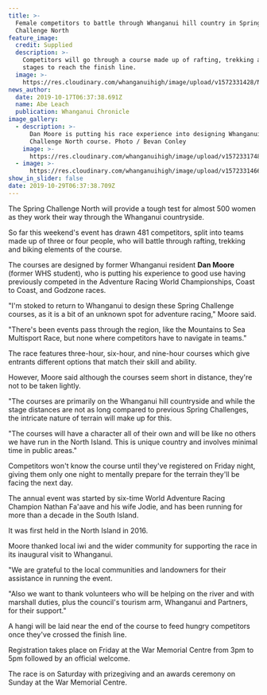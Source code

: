 ```yaml
---
title: >-
  Female competitors to battle through Whanganui hill country in Spring
  Challenge North 
feature_image:
  credit: Supplied
  description: >-
    Competitors will go through a course made up of rafting, trekking and biking
    stages to reach the finish line.
  image: >-
    https://res.cloudinary.com/whanganuihigh/image/upload/v1572331428/News/Spring_Challenge.Dan_Moore.RCP_17.10.19.jpg
news_author:
  date: 2019-10-17T06:37:38.691Z
  name: Abe Leach
  publication: Whanganui Chronicle
image_gallery:
  - description: >-
      Dan Moore is putting his race experience into designing Whanganui's Spring
      Challenge North course. Photo / Bevan Conley
    image: >-
      https://res.cloudinary.com/whanganuihigh/image/upload/v1572331748/News/Spring_Challenge.photoof_Dan_Moore..RCP_17.10.19.jpg
  - image: >-
      https://res.cloudinary.com/whanganuihigh/image/upload/v1572331466/News/Spring_Challenge.Dan_Moore..RCP_17.10.19.png
show_in_slider: false
date: 2019-10-29T06:37:38.709Z
---
```

The Spring Challenge North will provide a tough test for almost 500 women as they work their way through the Whanganui countryside.

So far this weekend's event has drawn 481 competitors, split into teams made up of three or four people, who will battle through rafting, trekking and biking elements of the course.

The courses are designed by former Whanganui resident **Dan Moore** (former WHS student), who is putting his experience to good use having previously competed in the Adventure Racing World Championships, Coast to Coast, and Godzone races.

"I'm stoked to return to Whanganui to design these Spring Challenge courses, as it is a bit of an unknown spot for adventure racing," Moore said.

"There's been events pass through the region, like the Mountains to Sea Multisport Race, but none where competitors have to navigate in teams."

The race features three-hour, six-hour, and nine-hour courses which give entrants different options that match their skill and ability.

However, Moore said although the courses seem short in distance, they're not to be taken lightly.

"The courses are primarily on the Whanganui hill countryside and while the stage distances are not as long compared to previous Spring Challenges, the intricate nature of terrain will make up for this.

"The courses will have a character all of their own and will be like no others we have run in the North Island. This is unique country and involves minimal time in public areas."

Competitors won't know the course until they've registered on Friday night, giving them only one night to mentally prepare for the terrain they'll be facing the next day.

The annual event was started by six-time World Adventure Racing Champion Nathan Fa'aave and his wife Jodie, and has been running for more than a decade in the South Island.

It was first held in the North Island in 2016.

Moore thanked local iwi and the wider community for supporting the race in its inaugural visit to Whanganui.

"We are grateful to the local communities and landowners for their assistance in running the event.

"Also we want to thank volunteers who will be helping on the river and with marshall duties, plus the council's tourism arm, Whanganui and Partners, for their support."

A hangi will be laid near the end of the course to feed hungry competitors once they've crossed the finish line.

Registration takes place on Friday at the War Memorial Centre from 3pm to 5pm followed by an official welcome.

The race is on Saturday with prizegiving and an awards ceremony on Sunday at the War Memorial Centre.
